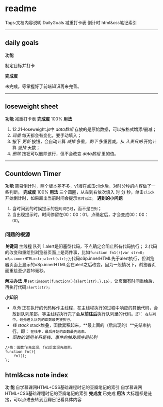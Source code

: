 readme
=

Tags:文档内容说明 DailyGoals 减重打卡表 倒计时 html&css笔记索引

---

## daily goals
  
  **功能**
  
  制定目标并打卡
  
  **完成度**
  
  未完成，等掌握好了前端知识再来完善。

---

## loseweight sheet
**功能**
减重打卡表
**完成度**
100%
**用法**
1. 12.21-loseweight.js中&nbsp;*data数组*&nbsp;存放的是原始数据，可以按格式增添/删减；
2. *现重*&nbsp;每天都会有变化，要手动填入；
3. 按下&nbsp;*更新*&nbsp;按钮，会自动计算&nbsp;*减掉*&nbsp;多重，*剩下*&nbsp;多重要减，从&nbsp;*入表日期*&nbsp;开始计算&nbsp;*坚持*&nbsp;天数；
4. *删除*&nbsp;按钮可以删除该行，但不会改变&nbsp;*data数组*&nbsp;里的值。

---

## Countdown Timer
**功能**
简易倒计时，两个版本差不多，v1版在点击click后，对时分秒的内容做了一些判断。
**完成度**
100%
**用法**
三个圆圈，从左到右依次填入&nbsp;时&nbsp;分&nbsp;秒，单击`click`开始倒计时，如果超出当前时间会提示`吉时已过`。
**遇到的小问题**
1. 当时间到的时候提示的是`时间已过`，而不是`已到`；
2. 当出现提示时，时间停留在00：00：01，点确定后，才会变成00：00：00。

### 问题的根源
**关键词**
主线程 队列
1.alert是阻塞型代码，不点确定会阻止所有代码执行；
2.代码的改变和重绘到浏览器页面上是两件事，比如`function fn1(){var str=0; oSp.innerHTML=str;alert(str);}`;代码oSp.innerHTML先于alert执行，但浏览器页面上显示的oSp.innerHTML会在alert之后改变，因为一般情况下，浏览器页面重绘至少要16毫秒。

**解决办法**
用`setTimeout(function(){alert(str);},16)`，让页面有时间重绘后，再执行代码`alert(str);`

**小知识**

* *队列*
正在执行的代码称作主线程，在主线程执行的过程中响应的其他代码，会放到队列尾部，等主线程执行完了会**从前往后**执行队列里的代码。即：
`在队列中，最先进入队列的函数最先被执行。`
* *栈 stack*
stack堆叠，函数累积起来，**最上面的（后出现的）**先结束执行。即：
`在栈中，最后开始的函数最先结束。`
* *函数的调用关系是栈，事件的触发顺序是队列*
```
//栈：函数fn先出现，fn1后出现先结束。
function fn(){
    fn1();
};

```

## html&css note index
**功   能**
    自学慕课网HTML+CSS基础课程时记的豆瓣笔记的索引
    自学慕课网HTML+CSS基础课程时记的豆瓣笔记的索引
**完成度**
已完成
**用法**
大标题都是链接，可以点进去转到豆瓣日记看具体内容








